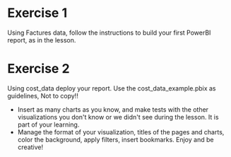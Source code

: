 # Exercise 1

Using Factures data, follow the instructions to build your first PowerBI report, as in the lesson. 

# Exercise 2

Using cost_data deploy your report. Use the cost_data_example.pbix as guidelines, Not to copy!!

- Insert as many charts as you know, and make tests with the other visualizations you don't know or we didn't see during the lesson. It is part of your learning.
- Manage the format of your visualization, titles of the pages and charts, color the background, apply filters, insert bookmarks. Enjoy and be creative!






